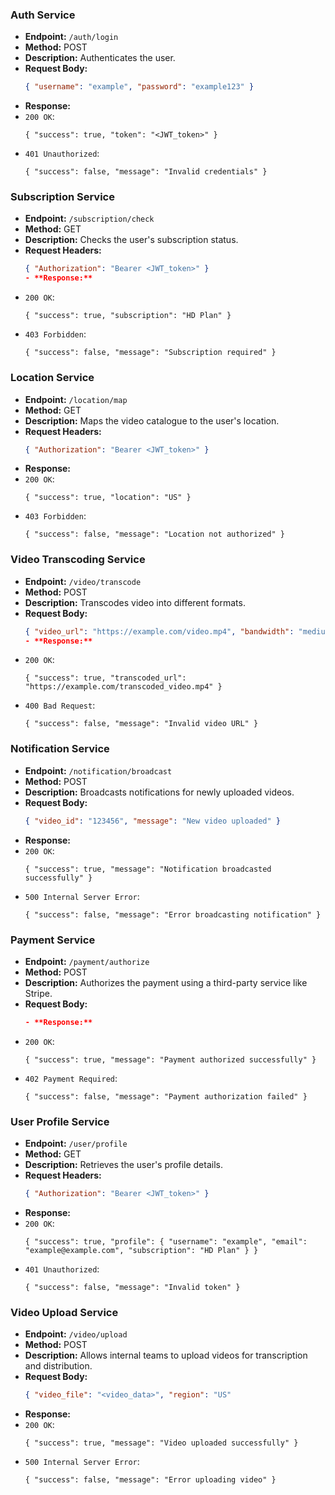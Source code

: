 ### Auth Service

- **Endpoint:** `/auth/login`
- **Method:** POST
- **Description:** Authenticates the user.
- **Request Body:** 
  ```json
  { "username": "example", "password": "example123" }

- **Response:** 
- `200 OK`: 
  ```
  { "success": true, "token": "<JWT_token>" }
  ```
- `401 Unauthorized`: 
  ```
  { "success": false, "message": "Invalid credentials" }
  ```

### Subscription Service

- **Endpoint:** `/subscription/check`
- **Method:** GET
- **Description:** Checks the user's subscription status.
- **Request Headers:** 
  ```json
  { "Authorization": "Bearer <JWT_token>" }
  - **Response:** 
- `200 OK`: 
  ```
  { "success": true, "subscription": "HD Plan" }
  ```
- `403 Forbidden`: 
  ```
  { "success": false, "message": "Subscription required" }
  ```

### Location Service

- **Endpoint:** `/location/map`
- **Method:** GET
- **Description:** Maps the video catalogue to the user's location.
- **Request Headers:** 
  ```json
  { "Authorization": "Bearer <JWT_token>" }

- **Response:** 
- `200 OK`: 
  ```
  { "success": true, "location": "US" }
  ```
- `403 Forbidden`: 
  ```
  { "success": false, "message": "Location not authorized" }
  ```

### Video Transcoding Service

- **Endpoint:** `/video/transcode`
- **Method:** POST
- **Description:** Transcodes video into different formats.
- **Request Body:** 
  ```json
  { "video_url": "https://example.com/video.mp4", "bandwidth": "medium" }
  - **Response:** 
- `200 OK`: 
  ```
  { "success": true, "transcoded_url": "https://example.com/transcoded_video.mp4" }
  ```
- `400 Bad Request`: 
  ```
  { "success": false, "message": "Invalid video URL" }
  ```

### Notification Service

- **Endpoint:** `/notification/broadcast`
- **Method:** POST
- **Description:** Broadcasts notifications for newly uploaded videos.
- **Request Body:** 
  ```json
  { "video_id": "123456", "message": "New video uploaded" }

- **Response:** 
- `200 OK`: 
  ```
  { "success": true, "message": "Notification broadcasted successfully" }
  ```
- `500 Internal Server Error`: 
  ```
  { "success": false, "message": "Error broadcasting notification" }
  ```

### Payment Service

- **Endpoint:** `/payment/authorize`
- **Method:** POST
- **Description:** Authorizes the payment using a third-party service like Stripe.
- **Request Body:** 
  ```json
  - **Response:** 
- `200 OK`: 
  ```
  { "success": true, "message": "Payment authorized successfully" }
  ```
- `402 Payment Required`: 
  ```
  { "success": false, "message": "Payment authorization failed" }
  ```

### User Profile Service

- **Endpoint:** `/user/profile`
- **Method:** GET
- **Description:** Retrieves the user's profile details.
- **Request Headers:** 
  ```json
  { "Authorization": "Bearer <JWT_token>" }

- **Response:** 
- `200 OK`: 
  ```
  { "success": true, "profile": { "username": "example", "email": "example@example.com", "subscription": "HD Plan" } }
  ```
- `401 Unauthorized`: 
  ```
  { "success": false, "message": "Invalid token" }
  ```

### Video Upload Service

- **Endpoint:** `/video/upload`
- **Method:** POST
- **Description:** Allows internal teams to upload videos for transcription and distribution.
- **Request Body:** 
  ```json
  { "video_file": "<video_data>", "region": "US"

- **Response:** 
- `200 OK`: 
  ```
  { "success": true, "message": "Video uploaded successfully" }
  ```
- `500 Internal Server Error`: 
  ```
  { "success": false, "message": "Error uploading video" }
  ```